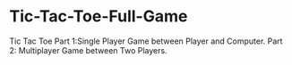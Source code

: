 # Tic-Tac-Toe-Full-Game
Tic Tac Toe Part 1:Single Player Game between Player and Computer. Part 2: Multiplayer Game between Two Players. 

